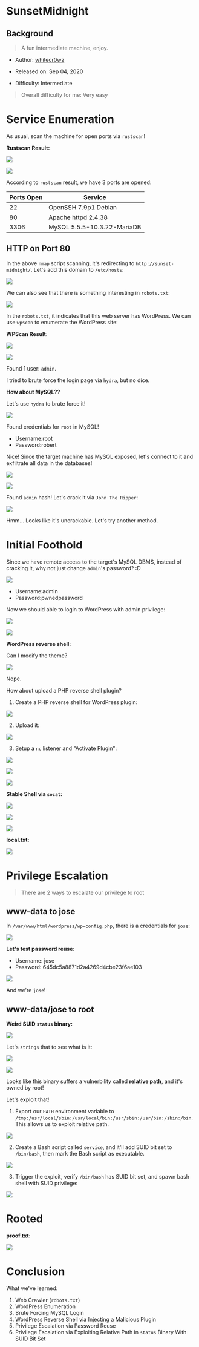 # SunsetMidnight

## Background

> A fun intermediate machine, enjoy. 

- Author: [whitecr0wz](https://www.vulnhub.com/entry/sunset-midnight,517/)

- Released on: Sep 04, 2020

- Difficulty: Intermediate

> Overall difficulty for me: Very easy

# Service Enumeration

As usual, scan the machine for open ports via `rustscan`!

**Rustscan Result:**

![](https://github.com/siunam321/CTF-Writeups/blob/main/Proving-Grounds-Play/SunsetMidnight/images/a1.png)

![](https://github.com/siunam321/CTF-Writeups/blob/main/Proving-Grounds-Play/SunsetMidnight/images/a2.png)

According to `rustscan` result, we have 3 ports are opened:

Ports Open        | Service
------------------|------------------------
22                | OpenSSH 7.9p1 Debian
80                | Apache httpd 2.4.38
3306              | MySQL 5.5.5-10.3.22-MariaDB

## HTTP on Port 80

In the above `nmap` script scanning, it's redirecting to `http://sunset-midnight/`. Let's add this domain to `/etc/hosts`:

![](https://github.com/siunam321/CTF-Writeups/blob/main/Proving-Grounds-Play/SunsetMidnight/images/a3.png)

We can also see that there is something interesting in `robots.txt`:

![](https://github.com/siunam321/CTF-Writeups/blob/main/Proving-Grounds-Play/SunsetMidnight/images/a4.png)

In the `robots.txt`, it indicates that this web server has WordPress. We can use `wpscan` to enumerate the WordPress site:

**WPScan Result:**

![](https://github.com/siunam321/CTF-Writeups/blob/main/Proving-Grounds-Play/SunsetMidnight/images/a5.png)

![](https://github.com/siunam321/CTF-Writeups/blob/main/Proving-Grounds-Play/SunsetMidnight/images/a6.png)

Found 1 user: `admin`.

I tried to brute force the login page via `hydra`, but no dice.

**How about MySQL??**

Let's use `hydra` to brute force it!

![](https://github.com/siunam321/CTF-Writeups/blob/main/Proving-Grounds-Play/SunsetMidnight/images/a7.png)

Found credentials for `root` in MySQL!

- Username:root
- Password:robert

Nice! Since the target machine has MySQL exposed, let's connect to it and exfiltrate all data in the databases!

![](https://github.com/siunam321/CTF-Writeups/blob/main/Proving-Grounds-Play/SunsetMidnight/images/a8.png)

![](https://github.com/siunam321/CTF-Writeups/blob/main/Proving-Grounds-Play/SunsetMidnight/images/a9.png)

Found `admin` hash! Let's crack it via `John The Ripper`:

![](https://github.com/siunam321/CTF-Writeups/blob/main/Proving-Grounds-Play/SunsetMidnight/images/a10.png)

Hmm... Looks like it's uncrackable. Let's try another method.

# Initial Foothold

Since we have remote access to the target's MySQL DBMS, instead of cracking it, why not just change `admin`'s password? :D

![](https://github.com/siunam321/CTF-Writeups/blob/main/Proving-Grounds-Play/SunsetMidnight/images/a11.png)

- Username:admin
- Password:pwnedpassword

Now we should able to login to WordPress with admin privilege:

![](https://github.com/siunam321/CTF-Writeups/blob/main/Proving-Grounds-Play/SunsetMidnight/images/a12.png)

![](https://github.com/siunam321/CTF-Writeups/blob/main/Proving-Grounds-Play/SunsetMidnight/images/a13.png)

**WordPress reverse shell:**

Can I modify the theme?

![](https://github.com/siunam321/CTF-Writeups/blob/main/Proving-Grounds-Play/SunsetMidnight/images/a14.png)

Nope.

How about upload a PHP reverse shell plugin?

1. Create a PHP reverse shell for WordPress plugin:

![](https://github.com/siunam321/CTF-Writeups/blob/main/Proving-Grounds-Play/SunsetMidnight/images/a15.png)

2. Upload it:

![](https://github.com/siunam321/CTF-Writeups/blob/main/Proving-Grounds-Play/SunsetMidnight/images/a16.png)

3. Setup a `nc` listener and "Activate Plugin":

![](https://github.com/siunam321/CTF-Writeups/blob/main/Proving-Grounds-Play/SunsetMidnight/images/a17.png)

![](https://github.com/siunam321/CTF-Writeups/blob/main/Proving-Grounds-Play/SunsetMidnight/images/a18.png)

![](https://github.com/siunam321/CTF-Writeups/blob/main/Proving-Grounds-Play/SunsetMidnight/images/a19.png)

**Stable Shell via `socat`:**

![](https://github.com/siunam321/CTF-Writeups/blob/main/Proving-Grounds-Play/SunsetMidnight/images/a20.png)

![](https://github.com/siunam321/CTF-Writeups/blob/main/Proving-Grounds-Play/SunsetMidnight/images/a21.png)

![](https://github.com/siunam321/CTF-Writeups/blob/main/Proving-Grounds-Play/SunsetMidnight/images/a22.png)

**local.txt:**

![](https://github.com/siunam321/CTF-Writeups/blob/main/Proving-Grounds-Play/SunsetMidnight/images/a23.png)

# Privilege Escalation

> There are 2 ways to escalate our privilege to root

## www-data to jose

In `/var/www/html/wordpress/wp-config.php`, there is a credentials for `jose`:

![](https://github.com/siunam321/CTF-Writeups/blob/main/Proving-Grounds-Play/SunsetMidnight/images/a31.png)

**Let's test password reuse:**

- Username: jose
- Password: 645dc5a8871d2a4269d4cbe23f6ae103

![](https://github.com/siunam321/CTF-Writeups/blob/main/Proving-Grounds-Play/SunsetMidnight/images/a32.png)

And we're `jose`!

## www-data/jose to root

**Weird SUID `status` binary:**

![](https://github.com/siunam321/CTF-Writeups/blob/main/Proving-Grounds-Play/SunsetMidnight/images/a24.png)

Let's `strings` that to see what is it:

![](https://github.com/siunam321/CTF-Writeups/blob/main/Proving-Grounds-Play/SunsetMidnight/images/a25.png)

![](https://github.com/siunam321/CTF-Writeups/blob/main/Proving-Grounds-Play/SunsetMidnight/images/a26.png)

Looks like this binary suffers a vulnerbility called **relative path**, and it's owned by root!

Let's exploit that!

1. Export our `PATH` environment variable to `/tmp:/usr/local/sbin:/usr/local/bin:/usr/sbin:/usr/bin:/sbin:/bin`. This allows us to exploit relative path.

![](https://github.com/siunam321/CTF-Writeups/blob/main/Proving-Grounds-Play/SunsetMidnight/images/a27.png)

2. Create a Bash script called `service`, and it'll add SUID bit set to `/bin/bash`, then mark the Bash script as executable.

![](https://github.com/siunam321/CTF-Writeups/blob/main/Proving-Grounds-Play/SunsetMidnight/images/a28.png)

3. Trigger the exploit, verify `/bin/bash` has SUID bit set, and spawn bash shell with SUID privilege:

![](https://github.com/siunam321/CTF-Writeups/blob/main/Proving-Grounds-Play/SunsetMidnight/images/a29.png)

# Rooted

**proof.txt:**

![](https://github.com/siunam321/CTF-Writeups/blob/main/Proving-Grounds-Play/SunsetMidnight/images/a30.png)

# Conclusion

What we've learned:

1. Web Crawler (`robots.txt`)
2. WordPress Enumeration
3. Brute Forcing MySQL Login
4. WordPress Reverse Shell via Injecting a Malicious Plugin
5. Privilege Escalation via Password Reuse
6. Privilege Escalation via Exploiting Relative Path in `status` Binary With SUID Bit Set